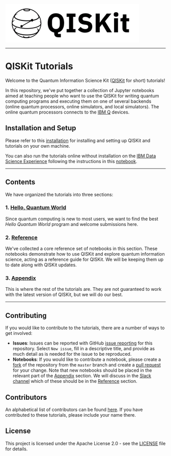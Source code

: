 
<img src="images/qiskit-heading.gif" >

***

# QISKit Tutorials

Welcome to the Quantum Information Science Kit ([QISKit](https://www.qiskit.org/) for short) tutorials!

In this repository, we've put together a collection of Jupyter notebooks aimed at teaching people who want to use the QISKit for writing quantum computing programs and executing them on one of several backends (online quantum processors, online simulators, and local simulators). The online quantum processors connects to the [IBM Q](https://quantumexperience.ng.bluemix.net/qx/devices) devices.

## Installation and Setup
Please refer to this [installation](INSTALL.md) for installing and setting up QISKit and tutorials on your own machine.

You can also run the tutorials online without installation on the [IBM Data Science Experience](https://datascience.ibm.com/) following the instructions in this [notebook](DSX.ipynb).

***

## Contents
We have organized the tutorials into three sections:

### 1. [Hello, Quantum World](hello_world/)
Since quantum computing is new to most users, we want to find the best *Hello Quantum World* program and welcome submissions here. 

### 2. [Reference](reference/)<a id='reference'></a>
We've collected a core reference set of notebooks in this section. These notebooks demonstrate how to use QISKit and explore quantum information science, acting as a reference guide for QISKit. We will be keeping them up to date along with QISKit updates. 

### 3. [Appendix](appendix)<a id='appendix'></a>
This is where the rest of the tutorials are. They are not guaranteed to work with the latest version of QISKit, but we will do our best. 
***  

## Contributing
If you would like to contribute to the tutorials, there are a number of ways to get involved:

* **Issues**: Issues can be reported with GitHub [issue reporting](https://github.com/QISKit/qiskit-tutorial/issues) for this repository. Select `New issue`, fill in a descriptive title, and provide as much detail as is needed for the issue to be reproduced.
* **Notebooks**: If you would like to contribute a notebook, please create a [fork](https://help.github.com/articles/fork-a-repo/) of the repository from the `master` branch and create a [pull request](https://help.github.com/articles/about-pull-requests/) for your change. Note that new notebooks should be placed in the relevant part of the [Appendix](appendix) section. We will discuss in the [Slack channel](https://qiskit.slack.com/messages/C7SN3T90V) which of these should be in the [Reference](reference) section.

## Contributors
An alphabetical list of contributors can be found [here](CONTRIBUTORS.md). If you have contributed to these tutorials, please include your name there.

## License
This project is licensed under the Apache License 2.0 - see the [LICENSE](https://github.com/QISKit/qiskit-tutorial/blob/master/LICENSE) file for details.
